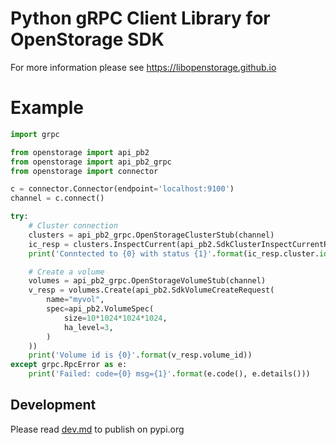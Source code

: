 # Python gRPC Client Library for OpenStorage SDK

For more information please see https://libopenstorage.github.io

# Example

```python
import grpc

from openstorage import api_pb2
from openstorage import api_pb2_grpc
from openstorage import connector

c = connector.Connector(endpoint='localhost:9100')
channel = c.connect()

try:
    # Cluster connection
    clusters = api_pb2_grpc.OpenStorageClusterStub(channel)
    ic_resp = clusters.InspectCurrent(api_pb2.SdkClusterInspectCurrentRequest())
    print('Conntected to {0} with status {1}'.format(ic_resp.cluster.id, api_pb2.Status.Name(ic_resp.cluster.status)))

    # Create a volume
    volumes = api_pb2_grpc.OpenStorageVolumeStub(channel)
    v_resp = volumes.Create(api_pb2.SdkVolumeCreateRequest(
        name="myvol",
        spec=api_pb2.VolumeSpec(
            size=10*1024*1024*1024,
            ha_level=3,
        )
    ))
    print('Volume id is {0}'.format(v_resp.volume_id))
except grpc.RpcError as e:
    print('Failed: code={0} msg={1}'.format(e.code(), e.details()))
```

## Development

Please read [dev.md](dev.md) to publish on pypi.org

